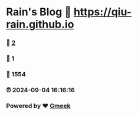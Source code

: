 # Rain's Blog :link: https://qiu-rain.github.io 
### :page_facing_up: [2](https://qiu-rain.github.io/tag.html) 
### :speech_balloon: 1 
### :hibiscus: 1554 
### :alarm_clock: 2024-09-04 16:16:16 
### Powered by :heart: [Gmeek](https://github.com/Meekdai/Gmeek)
